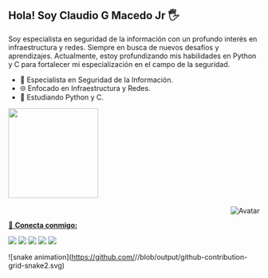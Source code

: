 ## Hola! Soy Claudio G Macedo Jr 🖐️

Soy especialista en seguridad de la información con un profundo interés en infraestructura y redes. Siempre en busca de nuevos desafíos y aprendizajes. Actualmente, estoy profundizando mis habilidades en Python y C para fortalecer mi especialización en el campo de la seguridad.

- 🔐 Especialista en Seguridad de la Información.
- 🌐 Enfocado en Infraestructura y Redes.
- 📘 Estudiando Python y C.

<div>
  <a href="https://github.com/gusmaoclaudio">
  <img height="180em" src="https://github-readme-stats.vercel.app/api?username=gusmaoclaudio&show_icons=true&theme=dark&include_all_commits=true&count_private=true"/>
</div>

<div style="display: inline_block"><br>
  <img align="right" alt="Avatar" src="https://media.discordapp.net/attachments/886747551255126018/886756481813327922/gusmaoclaudio_avatar_rd.gif">
</div>

##

📱 **Conecta conmigo:**
<div> 
  <a href="https://instagram.com/_claudio.gusmao" target="_blank"><img src="https://img.shields.io/badge/-Instagram-%23E4405F?style=for-the-badge&logo=instagram&logoColor=white" target="_blank"></a>
  <a href = "mailto:claudiogusmao.mj@gmail.com"><img src="https://img.shields.io/badge/-Gmail-%23333?style=for-the-badge&logo=gmail&logoColor=white" target="_blank"></a>
  <a href="https://www.linkedin.com/in/cgusmao" target="_blank"><img src="https://img.shields.io/badge/-LinkedIn-%230077B5?style=for-the-badge&logo=linkedin&logoColor=white" target="_blank"></a> 
  <a href="https://www.youtube.com/channel/UClv9GoafeZ2PyIFRiXV0YGA" target="_blank"><img src="https://img.shields.io/badge/YouTube-FF0000?style=for-the-badge&logo=youtube&logoColor=white" target="_blank"></a>
  <a href="https://www.reddit.com/user/cgmj8z" target="_blank"><img src="https://img.shields.io/badge/Reddit-FF4500?style=for-the-badge&logo=reddit&logoColor=white"></a>
</div>

![snake animation](https://github.com/<seu user name>/<seu user name>/blob/output/github-contribution-grid-snake2.svg)


